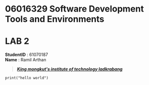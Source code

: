# 06016329 Software Development Tools and Environments
  
  
# LAB 2  
  
  
**StudentID** : 61070187  
**Name** : Ramil Arthan

>[***King mongkut's institute of technology ladkrabang***](https://www.google.com)

```
print("hello world")
```

